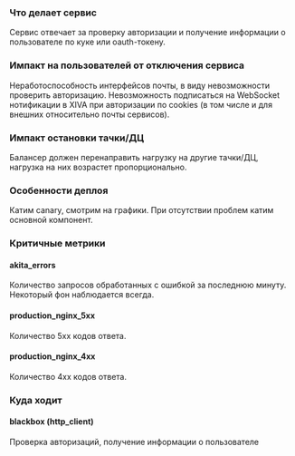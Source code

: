 ### Что делает сервис
Сервис отвечает за проверку авторизации и получение информации о пользователе по куке или oauth-токену.

### Импакт на пользователей от отключения сервиса
Неработоcпособность интерфейсов почты, в виду невозможности проверить авторизацию.
Невозможность подписаться на WebSocket нотификации в XIVA при авторизации по cookies (в том числе и для внешних относительно почты сервисов).

### Импакт остановки тачки/ДЦ
Балансер должен перенаправить нагрузку на другие тачки/ДЦ, нагрузка на них возрастет пропорционально.

### Особенности деплоя
Катим canary, смотрим на графики. При отсутствии проблем катим основной компонент.

### Критичные метрики
#### akita_errors
Количество запросов обработанных с ошибкой за последнюю минуту. Некоторый фон наблюдается всегда.
#### production_nginx_5xx
Количество 5xx кодов ответа.
#### production_nginx_4xx
Количество 4xx кодов ответа.

### Куда ходит
#### blackbox (http_client)
Проверка авторизаций, получение информации о пользователе

